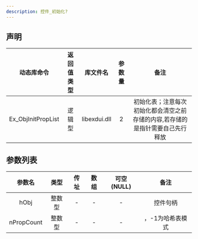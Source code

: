 ```yaml
---
description: 控件_初始化?
---
```





## 声明

|     动态库命令     | 返回值类型 |   库文件名   | 参数量 |                             备注                             |
| :----------------: | :--------: | :----------: | :----: | :----------------------------------------------------------: |
| Ex_ObjInitPropList |   逻辑型   | libexdui.dll |   2    | 初始化表；注意每次初始化都会清空之前存储的内容,若存储的是指针需要自己先行释放 |

## 参数列表

|   参数名   |  类型  | 传址 | 数组 | 可空(NULL) |       备注       |
| :--------: | :----: | :--: | :--: | :--------: | :--------------: |
|    hObj    | 整数型 |  -   |  -   |     -      |     控件句柄     |
| nPropCount | 整数型 |  -   |  -   |     -      | ，-1为哈希表模式 |
